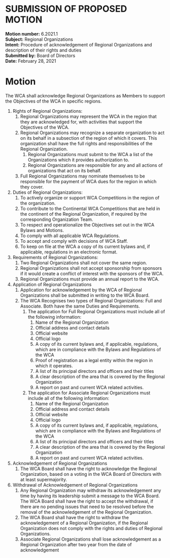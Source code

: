 # SUBMISSION OF PROPOSED MOTION

**Motion number:** 6.2021.1  
**Subject:** Regional Organizations  
**Intent:** Procedure of acknowledgement of Regional Organizations and description of their rights and duties  
**Submitted by:** Board of Directors  
**Date:** February 28, 2021  

# Motion

The WCA shall acknowledge Regional Organizations as Members to support the Objectives of the WCA in specific regions.

1. Rights of Regional Organizations:
   1. Regional Organizations may represent the WCA in the region that they are acknowledged for, with activities that support the Objectives of the WCA.
   2. Regional Organizations may recognize a separate organization to act on its behalf in a subsection of the region of which it covers. This organization shall have the full rights and responsibilities of the Regional Organization.
      1. Regional Organizations must submit to the WCA a list of the Organizations which it provides authorization to.
      2. Regional Organizations are responsible for any and all actions of organizations that act on its behalf.
   3. Full Regional Organizations may nominate themselves to be responsible for the payment of WCA dues for the region in which they cover.
2. Duties of Regional Organizations:
   1. To actively organize or support WCA Competitions in the region of the organization.
   2. To contribute to the Continental WCA Competitions that are held in the continent of the Regional Organization, if required by the corresponding Organization Team.
   3. To respect and operationalize the Objectives set out in the WCA Bylaws and Motions.
   4. To comply with all applicable WCA Regulations.
   5. To accept and comply with decisions of WCA Staff.
   6. To keep on file at the WCA a copy of its current bylaws and, if applicable, regulations in an electronic format.
3. Requirements of Regional Organizations:
   1. Two Regional Organizations shall not cover the same region.
   2. Regional Organizations shall not accept sponsorship from sponsors if it would create a conflict of interest with the sponsors of the WCA.
   3. Regional Organizations must provide an annual report to the WCA.
4. Application of Regional Organizations
   1. Application for acknowledgement by the WCA of Regional Organizations shall be submitted in writing to the WCA Board.
   2. The WCA Recognises two types of Regional Organizations: Full and Associate. Both have the same Duties and Requirements.
      1. The application for Full Regional Organizations must include all of the following information:
         1. Name of the Regional Organization
         2. Official address and contact details
         3. Official website
         4. Official logo
         5. A copy of its current bylaws and, if applicable, regulations, which are in compliance with the Bylaws and Regulations of the WCA
         6. Proof of registration as a legal entity within the region in which it operates.
         7. A list of its principal directors and officers and their titles
         8. A clear description of the area that is covered by the Regional Organization
         9. A report on past and current WCA related activities.
      2. The application for Associate Regional Organizations must include all of the following information: 
         1. Name of the Regional Organization
         2. Official address and contact details
         3. Official website
         4. Official logo
         5. A copy of its current bylaws and, if applicable, regulations, which are in compliance with the Bylaws and Regulations of the WCA
         6. A list of its principal directors and officers and their titles
         7. A clear description of the area that is covered by the Regional Organization
         8. A report on past and current WCA related activities.
5. Acknowledgement of Regional Organizations
   1. The WCA Board shall have the right to acknowledge the Regional Organization, based on a voting in the WCA Board of Directors with at least supermajority.
6. Withdrawal of Acknowledgement of Regional Organizations
   1. Any Regional Organization may withdraw its acknowledgement any time by having its leadership submit a message to the WCA Board. The WCA Board shall have the right to accept the withdrawal, if there are no pending issues that need to be resolved before the removal of the acknowledgement of the Regional Organization.
   2. The WCA Board shall have the right to withdraw the acknowledgement of a Regional Organization, if the Regional Organization does not comply with the rights and duties of Regional Organizations.
   3. Associate Regional Organizations shall lose acknowledgement as a Regional Organization after two year from the date of acknowledgement
